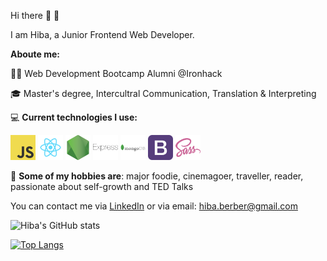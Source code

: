  Hi there 👋 🙂
 
 
 I am Hiba, a Junior Frontend Web Developer.
 
**Aboute me:**
 

👩‍💻 Web Development Bootcamp Alumni @Ironhack

🎓 Master's degree, Intercultral Communication, Translation & Interpreting

💻 **Current technologies I use:**



<code><img height="40" src="https://raw.githubusercontent.com/github/explore/80688e429a7d4ef2fca1e82350fe8e3517d3494d/topics/javascript/javascript.png"></code>
<code><img height="40" src="https://raw.githubusercontent.com/github/explore/80688e429a7d4ef2fca1e82350fe8e3517d3494d/topics/react/react.png"></code>
<code><img height="40" src="https://raw.githubusercontent.com/github/explore/80688e429a7d4ef2fca1e82350fe8e3517d3494d/topics/nodejs/nodejs.png"></code>
<code><img height="40" src="https://raw.githubusercontent.com/github/explore/80688e429a7d4ef2fca1e82350fe8e3517d3494d/topics/express/express.png"></code>
<code><img height="40" src="https://raw.githubusercontent.com/github/explore/80688e429a7d4ef2fca1e82350fe8e3517d3494d/topics/mongodb/mongodb.png"></code>
<code><img height="40" src="https://raw.githubusercontent.com/github/explore/80688e429a7d4ef2fca1e82350fe8e3517d3494d/topics/bootstrap/bootstrap.png"></code>
<code><img height="40" src="https://raw.githubusercontent.com/github/explore/80688e429a7d4ef2fca1e82350fe8e3517d3494d/topics/sass/sass.png"></code>





🌻  **Some of my hobbies are**: major foodie, cinemagoer, traveller, reader, passionate about self-growth and TED Talks


You can contact me via [LinkedIn](https://www.linkedin.com/in/hiba-berber-926039202/) or via email: hiba.berber@gmail.com 

![Hiba's GitHub stats](https://github-readme-stats.vercel.app/api?username=Hibaber&show_icons=true&theme=radical)

[![Top Langs](https://github-readme-stats.vercel.app/api/top-langs/?username=Hibaber&layout=compact)](https://github.com/hibaber/github-readme-stats)




